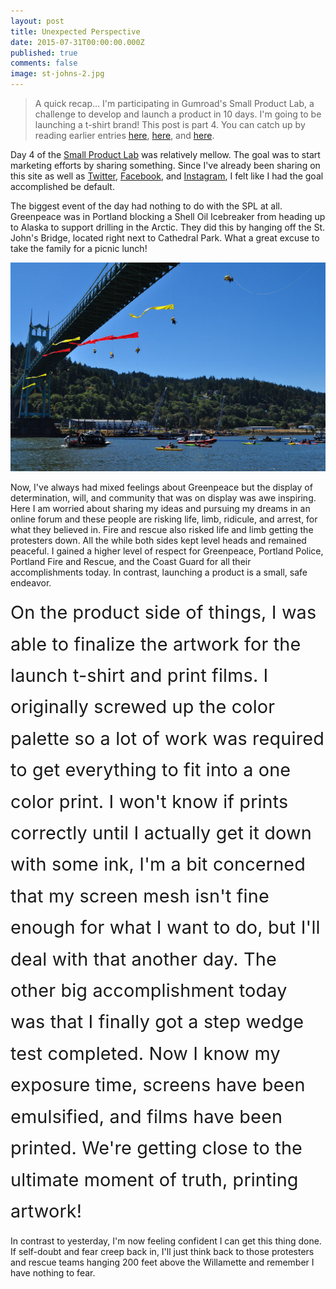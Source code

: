 ```yaml
---
layout: post
title: Unexpected Perspective
date: 2015-07-31T00:00:00.000Z
published: true
comments: false
image: st-johns-2.jpg
---
```

> A quick recap&hellip; I&#39;m participating in Gumroad&#39;s Small Product Lab, a challenge to develop and launch a product in 10 days. I&#39;m going to be launching a t-shirt brand! This post is part 4. You can catch up by reading earlier entries [here](/2015/07/28/one-small-step.html), [here](/2015/07/29/spl-day-2--planning.html), and [here](http://gerlandopiro.com/2015/07/30/hitting-a-rough-patch.html).

Day 4 of the [Small Product Lab](https://gumroad.com/smallproductlab) was relatively mellow. The goal was to start marketing efforts by sharing something. Since I&#39;ve already been sharing on this site as well as [Twitter](https://www.twitter.com/gpxl), [Facebook](https://www.facebook.com/gerlando.piro), and [Instagram](https://instagram.com/gerlandop), I felt like I had the goal accomplished be default.

The biggest event of the day had nothing to do with the SPL at all. Greenpeace was in Portland blocking a Shell Oil Icebreaker from heading up to Alaska to support drilling in the Arctic. They did this by hanging off the St. John&#39;s Bridge, located right next to Cathedral Park. What a great excuse to take the family for a picnic lunch! 

![](/uploads/versions/st-johns---&#40;----1300-863&#41;---.jpg)

Now, I&#39;ve always had mixed feelings about Greenpeace but the display of determination, will, and community that was on display was awe inspiring. Here I am worried about sharing my ideas and pursuing my dreams in an online forum and these people are risking life, limb, ridicule, and arrest, for what they believed in. Fire and rescue also risked life and limb getting the protesters down. All the while both sides kept level heads and remained peaceful. I gained a higher level of respect for Greenpeace, Portland Police, Portland Fire and Rescue, and the Coast Guard for all their accomplishments today. In contrast, launching a product is a small, safe endeavor.

<span style="font-size: 1.8rem; letter-spacing: 0.01rem; line-height: 1.75em;">On the product side of things, I was able to finalize the artwork for the launch t-shirt and print films. I originally screwed up the color </span><span style="font-size: 1.8rem; letter-spacing: 0.01rem; line-height: 1.75em;">palette so a lot of work was required to get everything to fit into a one color print. I won&#39;t know if prints correctly until I actually get it down with some ink, I&#39;m a bit concerned that my screen mesh isn&#39;t fine enough for what I want to do, but I&#39;ll deal with that another day</span><span style="font-size: 1.8rem; letter-spacing: 0.01rem; line-height: 1.75em;">. The other big accomplishment today was that I finally got a step wedge test completed.</span><span style="font-size: 1.8rem; letter-spacing: 0.01rem; line-height: 1.75em;"> N</span><span style="font-size: 1.8rem; letter-spacing: 0.01rem; line-height: 1.75em;">ow I know my exposure time, screens have been emulsified, and films have been printed. We&#39;re getting close to the ultimate moment of truth, printing artwork!</span>

In contrast to yesterday, I&#39;m now feeling confident I can get this thing done. If self-doubt and fear creep back in, I&#39;ll just think back to those protesters and rescue teams hanging 200 feet above the Willamette and remember I have nothing to fear.

 